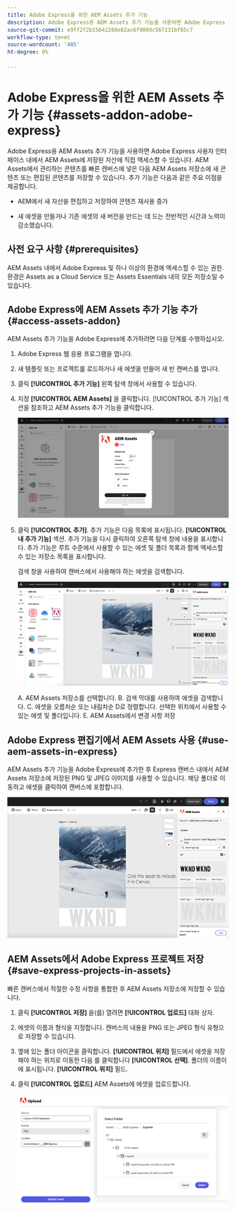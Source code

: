 ```yaml
---
title: Adobe Express을 위한 AEM Assets 추가 기능
description: Adobe Express용 AEM Assets 추가 기능을 사용하면 Adobe Express 사용자 인터페이스 내에서 AEM Assets에 저장된 자산에 직접 액세스할 수 있습니다.
source-git-commit: e9ff2f2b15642288e82ac6f900dc567231bf85c7
workflow-type: tm+mt
source-wordcount: '485'
ht-degree: 0%

---
```


# Adobe Express을 위한 AEM Assets 추가 기능 {#assets-addon-adobe-express}

Adobe Express용 AEM Assets 추가 기능을 사용하면 Adobe Express 사용자 인터페이스 내에서 AEM Assets에 저장된 자산에 직접 액세스할 수 있습니다. AEM Assets에서 관리하는 콘텐츠를 빠른 캔버스에 넣은 다음 AEM Assets 저장소에 새 콘텐츠 또는 편집된 콘텐츠를 저장할 수 있습니다. 추가 기능은 다음과 같은 주요 이점을 제공합니다.

* AEM에서 새 자산을 편집하고 저장하여 콘텐츠 재사용 증가

* 새 에셋을 만들거나 기존 에셋의 새 버전을 만드는 데 드는 전반적인 시간과 노력이 감소했습니다.

## 사전 요구 사항 {#prerequisites}

AEM Assets 내에서 Adobe Express 및 하나 이상의 환경에 액세스할 수 있는 권한. 환경은 Assets as a Cloud Service 또는 Assets Essentials 내의 모든 저장소일 수 있습니다.


## Adobe Express에 AEM Assets 추가 기능 추가 {#access-assets-addon}

AEM Assets 추가 기능을 Adobe Express에 추가하려면 다음 단계를 수행하십시오.

1. Adobe Express 웹 응용 프로그램을 엽니다.

1. 새 템플릿 또는 프로젝트를 로드하거나 새 에셋을 만들어 새 빈 캔버스를 엽니다.

1. 클릭 **[!UICONTROL 추가 기능]** 왼쪽 탐색 창에서 사용할 수 있습니다.

1. 지정 **[!UICONTROL AEM Assets]** 을 클릭합니다. [!UICONTROL 추가 기능] 섹션을 참조하고 AEM Assets 추가 기능을 클릭합니다.

   ![AEM Assets 추가 기능](assets/aem-assets-add-on.png)

1. 클릭 **[!UICONTROL 추가]**. 추가 기능은 다음 목록에 표시됩니다. **[!UICONTROL 내 추가 기능]** 섹션. 추가 기능을 다시 클릭하여 오른쪽 탐색 창에 내용을 표시합니다. 추가 기능은 루트 수준에서 사용할 수 있는 에셋 및 폴더 목록과 함께 액세스할 수 있는 저장소 목록을 표시합니다.

   검색 창을 사용하여 캔버스에서 사용해야 하는 에셋을 검색합니다.

   ![AEM Assets 추가 기능에서 자산 검색](assets/assets-add-on-browse-assets.png)

   A. AEM Assets 저장소를 선택합니다. B. 검색 막대를 사용하여 에셋을 검색합니다. C. 에셋을 오름차순 또는 내림차순 D로 정렬합니다. 선택한 위치에서 사용할 수 있는 에셋 및 폴더입니다. E. AEM Assets에서 변경 사항 저장



## Adobe Express 편집기에서 AEM Assets 사용 {#use-aem-assets-in-express}

AEM Assets 추가 기능을 Adobe Express에 추가한 후 Express 캔버스 내에서 AEM Assets 저장소에 저장된 PNG 및 JPEG 이미지를 사용할 수 있습니다. 해당 폴더로 이동하고 에셋을 클릭하여 캔버스에 포함합니다.

![에셋 추가 기능의 에셋 포함](assets/aem-assets-add-on-include-assets.png)


## AEM Assets에서 Adobe Express 프로젝트 저장 {#save-express-projects-in-assets}

빠른 캔버스에서 적절한 수정 사항을 통합한 후 AEM Assets 저장소에 저장할 수 있습니다.

1. 클릭 **[!UICONTROL 저장]** 을(를) 열려면 **[!UICONTROL 업로드]** 대화 상자.
1. 에셋의 이름과 형식을 지정합니다. 캔버스의 내용을 PNG 또는 JPEG 형식 유형으로 저장할 수 있습니다.

1. 옆에 있는 폴더 아이콘을 클릭합니다. **[!UICONTROL 위치]** 필드에서 에셋을 저장해야 하는 위치로 이동한 다음 를 클릭합니다 **[!UICONTROL 선택]**. 폴더의 이름이에 표시됩니다. **[!UICONTROL 위치]** 필드.

1. 클릭 **[!UICONTROL 업로드]** AEM Assets에 에셋을 업로드합니다.

   ![AEM에 에셋 저장](assets/aem-assets-add-on-save.png)

